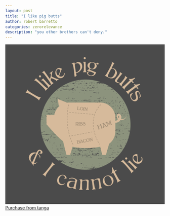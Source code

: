 ```yaml
---
layout: post
title: "I like pig butts"
author: robert barretto
categories: zerorelevance
description: "you other brothers can't deny."
---
```

![I like pig butts](/img/posts/2013-11-11-pig-butts.png)
[Purchase from tanga](https://www.tanga.com/deals/81ac27831d6a/i-like-pig-butts-t-shirt)
